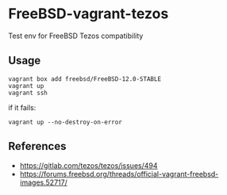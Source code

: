 # FreeBSD-vagrant-tezos

Test env for FreeBSD Tezos compatibility 

## Usage

```
vagrant box add freebsd/FreeBSD-12.0-STABLE
vagrant up 
vagrant ssh
```

if it fails:

```
vagrant up --no-destroy-on-error
```


## References

- https://gitlab.com/tezos/tezos/issues/494
- https://forums.freebsd.org/threads/official-vagrant-freebsd-images.52717/
